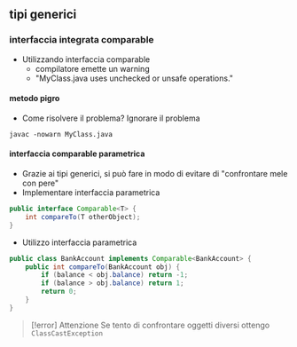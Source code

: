 ## tipi generici
### interfaccia integrata comparable
- Utilizzando interfaccia comparable
	- compilatore emette un warning
	- "MyClass.java uses unchecked or unsafe operations."

#### metodo pigro
- Come risolvere il problema? Ignorare il problema
```shell
javac -nowarn MyClass.java
```
#### interfaccia comparable parametrica
- Grazie ai tipi generici, si può fare in modo di evitare di "confrontare mele con pere"
- Implementare interfaccia parametrica
```java
public interface Comparable<T> {
	int compareTo(T otherObject);
}
```
- Utilizzo interfaccia parametrica
```java
public class BankAccount implements Comparable<BankAccount> {
	public int compareTo(BankAccount obj) {
		if (balance < obj.balance) return -1;
		if (balance > obj.balance) return 1;
		return 0;	
	}
}
```

> [!error] Attenzione
> Se tento di confrontare oggetti diversi ottengo ```ClassCastException```

